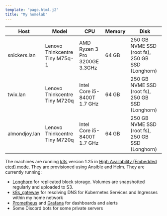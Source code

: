 ```yaml
---
template: "page.html.j2"
title: "My homelab"
---
```


| Host          | Model                          | CPU                           | Memory | Disk                                             |
|---------------|--------------------------------|-------------------------------|--------|--------------------------------------------------|
| snickers.lan  | Lenovo Thinkcentre Tiny M75q-1 | AMD Ryzen 3 Pro 3200GE 3.3GHz | 64 GB  | 250 GB NVME SSD (root fs), 250 GB SSD (Longhorn) |
| twix.lan      | Lenovo Thinkcentre Tiny M720q  | Intel Core i5-8400T 1.7 GHz   | 64 GB  | 250 GB NVME SSD (root fs), 250 GB SSD (Longhorn) |
| almondjoy.lan | Lenovo Thinkcentre Tiny M720q  | Intel Core i5-8400T 1.7 GHz   | 64 GB  | 250 GB NVME SSD (root fs), 250 GB SSD (Longhorn) |

The machines are running [k3s](https://k3s.io/) version 1.25 in [High Availability (Embedded etcd) mode](https://docs.k3s.io/datastore/ha-embedded). They are provisioned using Ansible and Helm. They are currently running:

* [Longhorn](https://longhorn.io/) for replicated block storage. Volumes are snapshotted regularly and uploaded to S3.
* [k8s_gateway](https://github.com/ori-edge/k8s_gateway) for resolving DNS for Kubernetes Services and Ingresses within my home network
* [Prometheus](https://prometheus.io/) and [Grafana](https://grafana.com/) for dashboards and alerts
* Some Discord bots for some private servers
